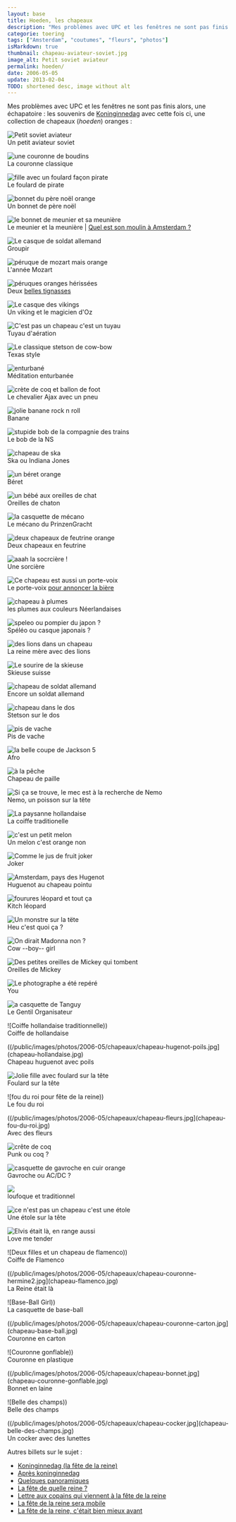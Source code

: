 ```yaml
---
layout: base
title: Hoeden, les chapeaux
description: "Mes problèmes avec UPC et les fenêtres ne sont pas finis alors, une échapatoire : les souvenirs de Koninginnedag avec cette fois ci, une collection de chapea"
categorie: toering
tags: ["Amsterdam", "coutumes", "fleurs", "photos"]
isMarkdown: true
thumbnail: chapeau-aviateur-soviet.jpg
image_alt: Petit soviet aviateur
permalink: hoeden/
date: 2006-05-05
update: 2013-02-04
TODO: shortened desc, image without alt
---
```


Mes problèmes avec UPC et les fenêtres ne sont pas finis alors, une échapatoire : les souvenirs de [Koninginnedag](/koninginnedag) avec cette fois ci, une collection de chapeaux (*hoeden*) oranges :

<!--excerpt-->

<a name="soviet"></a>

![Petit soviet aviateur](chapeau-aviateur-soviet.jpg)  
Un petit aviateur soviet

![une couronne de boudins](chapeau-couronne-boudin.jpg)  
La couronne classique

<a name="pirate"></a>

![fille avec un foulard façon pirate](chapeau-corsaire.jpg)  
Le foulard de pirate

![bonnet du père noël orange](chapeaux-noel.jpg)  
Un bonnet de père noël

<a name="meunier"></a>

![le bonnet de meunier et sa meunière](chapeaux-meunier-meuniere.jpg)  
Le meunier et la meunière | [Quel est son moulin à Amsterdam ?](/les-moulins-d-amsterdam)

<a name="vermart"></a>

![Le casque de soldat allemand](chapeau-vermart.jpg)  
Groupir 


<a name="mozart"></a>

![péruque de mozart mais orange](chapeau-trazom.jpg)  
L'année Mozart

<a name="tignasses"></a>

![péruques oranges hérissées](chapeaux-hirsutes.jpg)  
Deux [belles tignasses](http://www.flickr.com/photos/13274211@N00/470975708/)

<a name="viking"></a>

![Le casque des vikings](chapeaux-viking-oz.jpg)  
Un viking et le magicien d'Oz

![C'est pas un chapeau c'est un tuyau](chapeau-tuyau.jpg)  
Tuyau d'aération

<a name="cowboy"></a>

![Le classique stetson de cow-bow](chapeau-texan.jpg)  
Texas style

<a name="turban"></a>

![enturbané](chapeau-turban.jpg)  
Méditation enturbanée

<a name="ajax"></a>

![crète de coq et ballon de foot](chapeau-ajax.jpg)  
Le chevalier Ajax avec un pneu

<a name="banane"></a>

![jolie banane rock n roll](chapeau-banane.jpg)  
Banane

![stupide bob de la compagnie des trains](chapeaux-bob-ns.jpg)  
Le bob de la NS

![chapeau de ska](chapeau-ska.jpg)  
Ska ou Indiana Jones

<a name="beret"></a>

![un béret orange](chapeau-beret.jpg)  
Béret

<a name="chat"></a>

![un bébé aux oreilles de chat](chapeau-oreilles-chat.jpg)  
Oreilles de chaton

![la casquette de mécano](chapeau-mecano.jpg)  
Le mécano du PrinzenGracht

![deux chapeaux de feutrine orange](chapeaux-feutrine.jpg)  
Deux chapeaux en feutrine

<a name="sorciere"></a>

![aaah la socrcière !](chapeau-sorciere.jpg)  
Une sorcière

<a name="portevoix"></a>

![Ce chapeau est aussi un porte-voix](chapeau-porte-voix.jpg)  
Le porte-voix [pour annoncer la bière](http://www.xs4all.nl/~jlhkrans/Reine_2006/pages/DSCN1569.htm)

<a name="plumes"></a>

![chapeau à plumes](chapeau-plumes.jpg)  
les plumes aux couleurs Néerlandaises

<a name="speleo"></a>

![speleo ou pompier du japon ?](chapeau-pompier-japon.jpg)   
Spéléo ou casque japonais ?

<a name="lions"></a>

![des lions dans un chapeau](chapeau-queenmother.jpg)  
La reine mère avec des lions

<a name="skieuse"></a>

![Le sourire de la skieuse](chapeau-skieuse.jpg)  
Skieuse suisse

![chapeau de soldat allemand](chapeau-ss.jpg)  
Encore un soldat allemand

<a name="stetson"></a>

![chapeau dans le dos](chapeau-stetson.jpg)  
Stetson sur le dos

<a name="pis"></a>

![pis de vache](chapeau-pis.jpg)  
Pis de vache

<a name="afro"></a>

![la belle coupe de Jackson 5](chapeau-perruque-afro.jpg)  
Afro

<a name="paille"></a>

![à la pêche](chapeau-pecheur.jpg)  
Chapeau de paille

<a name="nemo"></a>

![Si ça se trouve, le mec est à la recherche de Nemo](chapeau-nemo.jpg)  
Nemo, un poisson sur la tête

<a name="coiffe"></a>

![La paysanne hollandaise](chapeau-paysanne.jpg)  
La coiffe traditionelle

<a name="melon"></a>

![c'est un petit melon](chapeau-melon.jpg)  
Un melon c'est orange non 

<a name="joker"></a>

![Comme le jus de fruit joker](chapeau-joker.jpg)  
Joker

<a name="hugenot"></a>

![Amsterdam, pays des Hugenot](chapeau-hugenot.jpg)  
Huguenot au chapeau pointu

<a name="kitch"></a>

![fourures léopard et tout ça](chapeau-leopard.jpg)  
Kitch léopard

<a name="monstre"></a>

![Un monstre sur la tëte](chapeau-monstre.jpg)  
Heu c'est quoi ça ?

<a name="madonna"></a>

![On dirait Madonna non ?](chapeau-madonna.jpg)  
Cow --boy-- girl


<a name="mickey"></a>

![Des petites oreilles de Mickey qui tombent](chapeau-oreilles-mickey.jpg)  
Oreilles de Mickey


<a name="you"></a>

![Le photographe a été repéré](chapeau-haut-de-forme.jpg)  
You 

<a name="tanguy"></a>

![a casquette de Tanguy](chapeau-go.jpg)  
Le Gentil Organisateur


<a name="coiffe2"></a>

![Coiffe hollandaise traditionnelle))  
Coiffe de hollandaise

<a name="poils"></a>

((/public/images/photos/2006-05/chapeaux/chapeau-hugenot-poils.jpg](chapeau-hollandaise.jpg)  
Chapeau huguenot avec poils

<a name="foulard"></a>

![Jolie fille avec foulard sur la tête](chapeau-foulard.jpg)  
Foulard sur la tête


<a name="fou"></a>

![fou du roi pour fête de la reine))  
Le fou du roi

<a name="fleurs"></a>

((/public/images/photos/2006-05/chapeaux/chapeau-fleurs.jpg](chapeau-fou-du-roi.jpg)  
Avec des fleurs

<a name="coq"></a>

![crête de coq](chapeau-coq.jpg)  
Punk ou coq ?

<a name="gavroche"></a>

![casquette de gavroche en cuir orange](chapeau-gavroche.jpg)  
Gavroche ou AC/DC ?

![](chapeau-cracker.jpg)  
loufoque et traditionnel

<a name="etole"></a>

![ce n'est pas un chapeau c'est une étole](chapeau-echarpe.jpg)  
Une étole sur la tête

<a name="elvis"></a>

![Elvis était là, en range aussi](chapeau-elvis.jpg)  
Love me tender

<a name="flamenco"></a>

![Deux filles et un chapeau de flamenco))  
Coiffe de Flamenco

<a name="reine"></a>

((/public/images/photos/2006-05/chapeaux/chapeau-couronne-hermine2.jpg](chapeau-flamenco.jpg)  
La Reine était là

<a name="pet"></a>

![Base-Ball Girl))  
La casquette de base-ball

<a name="carton"></a>

((/public/images/photos/2006-05/chapeaux/chapeau-couronne-carton.jpg](chapeau-base-ball.jpg)  
Couronne en carton

<a name="gonflable"></a>

![Couronne gonflable))  
Couronne en plastique

<a name="bonnet"></a>

((/public/images/photos/2006-05/chapeaux/chapeau-bonnet.jpg](chapeau-couronne-gonflable.jpg)  
Bonnet en laine

<a name="belle"></a>

![Belle des champs))  
Belle des champs

<a name="cocker"></a>

((/public/images/photos/2006-05/chapeaux/chapeau-cocker.jpg](chapeau-belle-des-champs.jpg)  
Un cocker avec des lunettes

Autres billets sur le sujet :
* [Koninginnedag (la fête de la reine)](/koninginnedag)
* [Après koninginnedag](/apres-koninginnedag)
* [Quelques panoramiques](/pas-de-fete-du-travail)
* [La fête de quelle reine ?](/la-fete-de-quelle-reine)
* [Lettre aux copains qui viennent à la fête de la reine](/lettre-aux-copains-qui-viennent-a-la-fete-de-la-reine)
* [La fête de la reine sera mobile](/la-fete-de-la-reine-sera-mobile)
* [La fête de la reine, c'était bien mieux avant](/fete-dela-reine-bien-mieux-avant)
